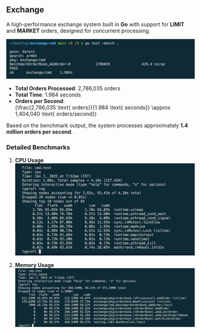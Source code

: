 ## Exchange

A high-performance exchange system built in **Go** with support for **LIMIT** and **MARKET** orders, designed for concurrent processing.

![Benchmark Image](https://github.com/vanshpatelx/exchange/blob/main/img/bench.png)

- **Total Orders Processed**: 2,786,035 orders  
- **Total Time**: 1.984 seconds  
- **Orders per Second**:  
  \(\frac{2,786,035 \text{ orders}}{1.984 \text{ seconds}} \approx 1,404,040 \text{ orders/second}\)  

Based on the benchmark output, the system processes approximately **1.4 million orders per second**.

### Detailed Benchmarks

1. **CPU Usage**  
   ![CPU Usage](https://github.com/vanshpatelx/exchange/blob/main/img/cpu.png)

2. **Memory Usage**  
   ![Memory Usage](https://github.com/vanshpatelx/exchange/blob/main/img/memory.png)
